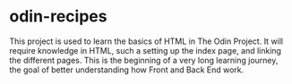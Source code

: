 # odin-recipes

This project is used to learn the basics of HTML in The Odin Project. 
It will require knowledge in HTML, such a setting up the index page, and linking the different pages.
This is the beginning of a very long learning journey, the goal of better understanding how Front and Back End work.